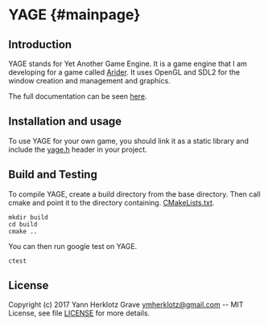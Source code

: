 YAGE {#mainpage}
====

Introduction
------------

YAGE stands for Yet Another Game Engine. It is a game engine that I am
developing for a game called [Arider](https://github.com/ymherklotz/Arider).
It uses OpenGL and SDL2 for the window creation and management and graphics.

The full documentation can be seen [here](https://www.yannherklotz.com/YAGE).

Installation and usage
----------------------

To use YAGE for your own game, you should link it as a static library and
include the [yage.h](/include/YAGE/yage.h) header in your project.

Build and Testing
-----------------

To compile YAGE, create a build directory from the base directory. Then call
cmake and point it to the directory containing.
[CMakeLists.txt](/CMakeLists.txt).

``` shell
mkdir build
cd build
cmake ..
```

You can then run google test on YAGE.

``` shell
ctest
```

License
-------

Copyright (c) 2017 Yann Herklotz Grave <ymherklotz@gmail.com> -- MIT License,
see file [LICENSE](/LICENSE) for more details.

